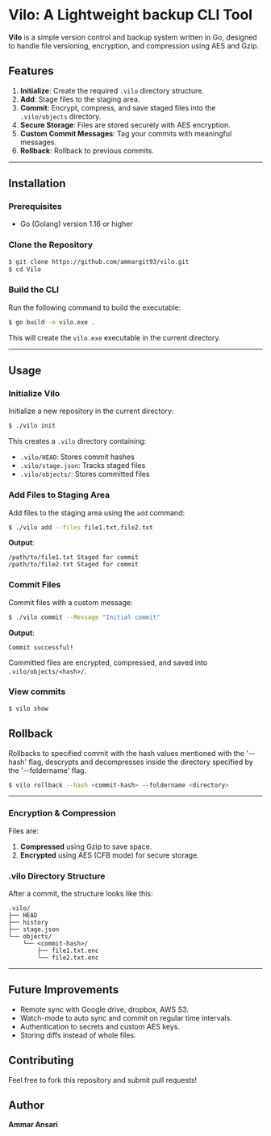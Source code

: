 # Vilo: A Lightweight backup CLI Tool

**Vilo** is a simple version control and backup system written in Go, designed to handle file versioning, encryption, and compression using AES and Gzip.


## Features
1. **Initialize**: Create the required `.vilo` directory structure.
2. **Add**: Stage files to the staging area.
3. **Commit**: Encrypt, compress, and save staged files into the `.vilo/objects` directory.
4. **Secure Storage**: Files are stored securely with AES encryption.
5. **Custom Commit Messages**: Tag your commits with meaningful messages.
6. **Rollback**: Rollback to previous commits.
---

## Installation
### Prerequisites
- Go (Golang) version 1.16 or higher

### Clone the Repository
```bash
$ git clone https://github.com/ammargit93/vilo.git
$ cd Vilo
```

### Build the CLI
Run the following command to build the executable:
```bash
$ go build -o vilo.exe .
```

This will create the `vilo.exe` executable in the current directory.

---

## Usage
### Initialize Vilo
Initialize a new repository in the current directory:
```bash
$ ./vilo init
```
This creates a `.vilo` directory containing:
- `.vilo/HEAD`: Stores commit hashes
- `.vilo/stage.json`: Tracks staged files
- `.vilo/objects/`: Stores committed files

### Add Files to Staging Area
Add files to the staging area using the `add` command:
```bash
$ ./vilo add --files file1.txt,file2.txt
```
**Output**:
```
/path/to/file1.txt Staged for commit
/path/to/file2.txt Staged for commit
```

### Commit Files
Commit files with a custom message:
```bash
$ ./vilo commit --Message "Initial commit"
```
**Output**:
```
Commit successful!
```

Committed files are encrypted, compressed, and saved into `.vilo/objects/<hash>/`.

### View commits
```bash
$ vilo show
```
## Rollback
Rollbacks to specified commit with the hash values mentioned with the '--hash' flag, descrypts and decompresses inside the directory specified by the '--foldername' flag.
```bash
$ vilo rollback --hash <commit-hash> --foldername <directory>
```
---

### Encryption & Compression
Files are:
1. **Compressed** using Gzip to save space.
2. **Encrypted** using AES (CFB mode) for secure storage.

### .vilo Directory Structure
After a commit, the structure looks like this:
```
.vilo/
├── HEAD
├── history
├── stage.json
└── objects/
    └── <commit-hash>/
        ├── file1.txt.enc
        └── file2.txt.enc
```
---

## Future Improvements
- Remote sync with Google drive, dropbox, AWS S3.
- Watch-mode to auto sync and commit on regular time intervals.
- Authentication to secrets and custom AES keys.
- Storing diffs instead of whole files.

## Contributing
Feel free to fork this repository and submit pull requests!


## Author
**Ammar Ansari**
